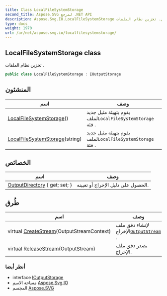```yaml
---
title: Class LocalFileSystemStorage
second_title: Aspose.SVG لمرجع .NET API
description: Aspose.Svg.IO.LocalFileSystemStorage فصل. تخزين نظام الملفات .
type: docs
weight: 1970
url: /ar/net/aspose.svg.io/localfilesystemstorage/
---
```

## LocalFileSystemStorage class

تخزين نظام الملفات .

```csharp
public class LocalFileSystemStorage : IOutputStorage
```

## المنشئون

| اسم | وصف |
| --- | --- |
| [LocalFileSystemStorage](localfilesystemstorage/#constructor)() | يقوم بتهيئة مثيل جديد لملف`LocalFileSystemStorage` فئة . |
| [LocalFileSystemStorage](localfilesystemstorage/#constructor_1)(string) | يقوم بتهيئة مثيل جديد لملف`LocalFileSystemStorage` فئة . |

## الخصائص

| اسم | وصف |
| --- | --- |
| [OutputDirectory](../../aspose.svg.io/localfilesystemstorage/outputdirectory/) { get; set; } | الحصول على دليل الإخراج أو تعيينه. |

## طُرق

| اسم | وصف |
| --- | --- |
| virtual [CreateStream](../../aspose.svg.io/localfilesystemstorage/createstream/)(OutputStreamContext) | لإنشاء دفق ملف الإخراج[`OutputStream`](../outputstream/) . |
| virtual [ReleaseStream](../../aspose.svg.io/localfilesystemstorage/releasestream/)(OutputStream) | يصدر دفق ملف الإخراج. |

### أنظر أيضا

* interface [IOutputStorage](../ioutputstorage/)
* مساحة الاسم [Aspose.Svg.IO](../../aspose.svg.io/)
* المجسم [Aspose.SVG](../../)


